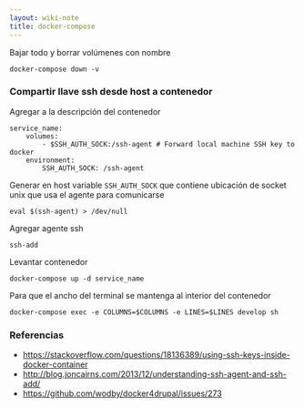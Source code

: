 ```yaml
---
layout: wiki-note
title: docker-compose
---
```


Bajar todo y borrar volúmenes con nombre

    docker-compose down -v

### Compartir llave ssh desde host a contenedor

Agregar a la descripción del contenedor

	service_name:
		volumes:
			- $SSH_AUTH_SOCK:/ssh-agent # Forward local machine SSH key to docker
		environment:
			SSH_AUTH_SOCK: /ssh-agent

Generar en host variable `SSH_AUTH_SOCK` que contiene ubicación de socket unix que usa el agente para comunicarse

	eval $(ssh-agent) > /dev/null

Agregar agente ssh

	ssh-add

Levantar contenedor

	docker-compose up -d service_name

Para que el ancho del terminal se mantenga al interior del contenedor

    docker-compose exec -e COLUMNS=$COLUMNS -e LINES=$LINES develop sh


### Referencias

* https://stackoverflow.com/questions/18136389/using-ssh-keys-inside-docker-container
* http://blog.joncairns.com/2013/12/understanding-ssh-agent-and-ssh-add/
* https://github.com/wodby/docker4drupal/issues/273
